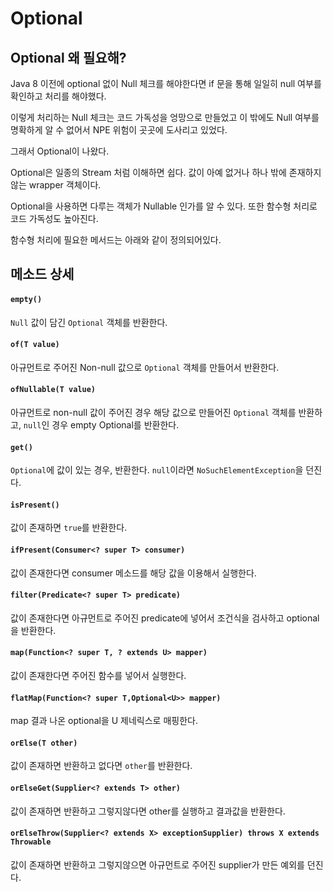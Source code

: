 Optional
==================

## Optional 왜 필요해?

Java 8 이전에 optional 없이 Null 체크를 해야한다면 if 문을 통해 일일히 null 여부를 확인하고 처리를 해야했다. 

이렇게 처리하는 Null 체크는 코드 가독성을 엉망으로 만들었고 이 밖에도 Null 여부를 명확하게 알 수 없어서 NPE 위험이 곳곳에 도사리고 있었다.

그래서 Optional이 나왔다.

Optional은 일종의 Stream 처럼 이해하면 쉽다. 값이 아예 없거나 하나 밖에 존재하지않는 wrapper 객체이다. 

Optional을 사용하면 다루는 객체가 Nullable 인가를 알 수 있다. 또한 함수형 처리로 코드 가독성도 높아진다. 

함수형 처리에 필요한 메서드는 아래와 같이 정의되어있다.

## 메소드 상세

#### `empty()`
`Null` 값이 담긴 `Optional` 객체를 반환한다.

#### `of(T value)`
아규먼트로 주어진 Non-null 값으로 `Optional` 객체를 만들어서 반환한다.

#### `ofNullable(T value)`
아규먼트로 non-null 값이 주어진 경우 해당 값으로 만들어진 `Optional` 객체를 반환하고, `null`인 경우 empty Optional를 반환한다.

#### `get()`
`Optional`에 값이 있는 경우, 반환한다. `null`이라면 `NoSuchElementException`을 던진다.

#### `isPresent()`
값이 존재하면 `true`를 반환한다.

#### `ifPresent(Consumer<? super T> consumer)`
값이 존재한다면 consumer 메소드를 해당 값을 이용해서 실행한다.

#### `filter(Predicate<? super T> predicate)`
값이 존재한다면 아규먼트로 주어진 predicate에 넣어서 조건식을 검사하고 optional을 반환한다.

#### `map(Function<? super T, ? extends U> mapper)`
값이 존재한다면 주어진 함수를 넣어서 실행한다.

#### `flatMap(Function<? super T,Optional<U>> mapper)`
map 결과 나온 optional을 U 제네릭스로 매핑한다.

#### `orElse(T other)`
값이 존재하면 반환하고 없다면 `other`를 반환한다.

#### `orElseGet(Supplier<? extends T> other)`
값이 존재하면 반환하고 그렇지않다면 other를 실행하고 결과값을 반환한다.

#### `orElseThrow(Supplier<? extends X> exceptionSupplier) throws X extends Throwable`
값이 존재하면 반환하고 그렇지않으면 아규먼트로 주어진 supplier가 만든 예외를 던진다.
